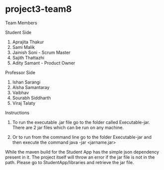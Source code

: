 # project3-team8

Team Members

Student Side

1. Aprajita Thakur
2. Sami Malik
3. Jainish Soni - Scrum Master
4. Sajith Thattazhi
5. Adity Samant - Product Owner

Professor Side

1. Ishan Sarangi
2. Alsha Samantaray
3. Vaibhav
4. Sourabh Siddharth
5. Viraj Talaty


Instructions

1. To run the executable .jar file go to the folder called Executable-jar.
There are 2 jar files which can be run on any machine.

2. Or to run from the command line go to the folder Executable-jar and then execute the command 
java -jar <jarname.jar>

While the maven build for the Student App has the simple json dependency present in it. The project itself will throw an error if 
the jar file is not in the path. Please go to StudentApp/libraries and retrieve the jar file.
